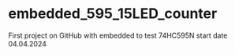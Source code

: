 # embedded_595_15LED_counter
First project on GitHub with embedded to test 74HC595N start date 04.04.2024
